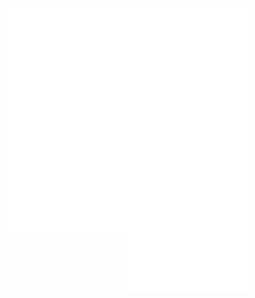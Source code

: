 

<a href="https://metrics.lecoq.io/about/maikol-solis"><img src="metrics-base.svg" align="left" width="47.5%"></img></a>
<a href="https://metrics.lecoq.io/about/maikol-solis"><img src="metrics-activity.svg" align="left" width="47.5%"></img></a>

<!--
![Maikol's github stats](https://github-readme-stats.vercel.app/api?username=maikol-solis&count_private=true&show_icons=true&include_all_commits=true)
[![Top Langs](https://github-readme-stats.vercel.app/api/top-langs/?username=maikol-solis&layout=compact)](https://github.com/anuraghazra/github-readme-stats)
**maikol-solis/maikol-solis** is a ✨ _special_ ✨ repository because its `README.md` (this file) appears on your GitHub profile.

Here are some ideas to get you started:

- 🔭 I’m currently working on ...
- 🌱 I’m currently learning ...
- 👯 I’m looking to collaborate on ...
- 🤔 I’m looking for help with ...
- 💬 Ask me about ...
- 📫 How to reach me: ...
- 😄 Pronouns: ...
- ⚡ Fun fact: ...
-->
